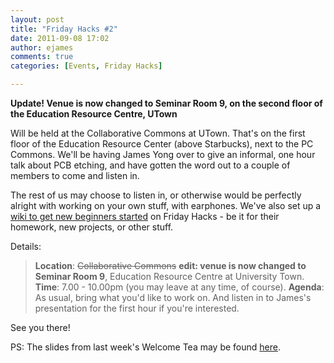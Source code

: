```yaml
---
layout: post
title: "Friday Hacks #2"
date: 2011-09-08 17:02
author: ejames
comments: true
categories: [Events, Friday Hacks]

---
```

<strong>Update! Venue is now changed to Seminar Room 9, on the second floor of the Education Resource Centre, UTown
</strong>

Will be held at the Collaborative Commons at UTown. That's on the first floor of the Education Resource Center (above Starbucks), next to the PC Commons. We'll be having James Yong over to give an informal, one hour talk about PCB etching, and have gotten the word out to a  couple of members to come and listen in.

The rest of us may choose to listen in, or otherwise would be perfectly alright with working on your own stuff, with earphones. We've also set up a <a href="http://nushackers.pbworks.com/w/page/45116359/Friday%20Hacks%20Ideas%20and%20Instructions">wiki to get new beginners started</a> on Friday Hacks - be it for their homework, new projects, or other stuff.

Details:

<blockquote><strong>Location</strong>: <del datetime="2011-09-09T07:43:13+00:00">Collaborative Commons</del> <strong>edit: venue is now changed to Seminar Room 9</strong>, Education Resource Centre at University Town.
<strong>Time</strong>: 7.00 - 10.00pm (you may leave at any time, of course).
<strong>Agenda</strong>: As usual, bring what you'd like to work on. And listen in to James's presentation for the first hour if you're interested.</blockquote>

See you there!

PS: The slides from last week's Welcome Tea may be found <a href="http://shadowsun7.github.com/nushackers-welcome-tea/">here</a>.
